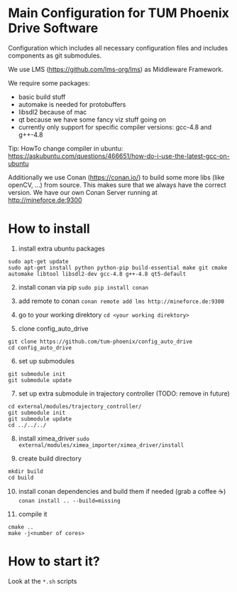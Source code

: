 # Main Configuration for TUM Phoenix Drive Software 
Configuration which includes all necessary configuration files and includes components as git submodules.

We use LMS (https://github.com/lms-org/lms) as Middleware Framework.

We require some packages:
- basic build stuff
- automake is needed for protobuffers
- libsdl2 because of mac
- qt because we have some fancy viz stuff going on
- currently only support for specific compiler versions: gcc-4.8 and g++-4.8

Tip: HowTo change compiler in ubuntu: https://askubuntu.com/questions/466651/how-do-i-use-the-latest-gcc-on-ubuntu

Additionally we use Conan (https://conan.io/) to build some more libs (like openCV, ...) from source. This makes sure that we always have the correct version. We have our own Conan Server running at http://mineforce.de:9300
 
# How to install
1. install extra ubuntu packages
```
sudo apt-get update
sudo apt-get install python python-pip build-essential make git cmake automake libtool libsdl2-dev gcc-4.8 g++-4.8 qt5-default
```

2. install conan via pip
`sudo pip install conan`

3. add remote to conan
`conan remote add lms http://mineforce.de:9300`

4. go to your working direktory
`cd <your working direktory>`

5. clone config_auto_drive
```
git clone https://github.com/tum-phoenix/config_auto_drive
cd config_auto_drive
```

6. set up submodules
```
git submodule init
git submodule update
```

7. set up extra submodule in trajectory controller (TODO: remove in future)
```
cd external/modules/trajectory_controller/
git submodule init
git submodule update
cd ../../../
```

8. install ximea_driver
`sudo external/modules/ximea_importer/ximea_driver/install` 

9. create build directory
```
mkdir build
cd build
```
10. install conan dependencies and build them if needed (grab a coffee ☕)
`conan install .. --build=missing`

11. compile it
```
cmake ..
make -j<number of cores>
```


# How to start it?
Look at the `*.sh` scripts
